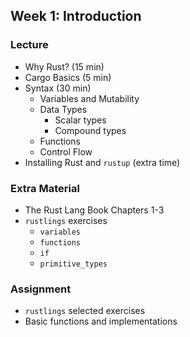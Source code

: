 ## Week 1: Introduction

### Lecture
- Why Rust? (15 min)
- Cargo Basics (5 min)
- Syntax (30 min)
    - Variables and Mutability
    - Data Types
        - Scalar types
        - Compound types
    - Functions
    - Control Flow
- Installing Rust and `rustup` (extra time)

### Extra Material
- The Rust Lang Book Chapters 1-3
- `rustlings` exercises
    - `variables`
    - `functions`
    - `if`
    - `primitive_types`

### Assignment
- `rustlings` selected exercises
- Basic functions and implementations
